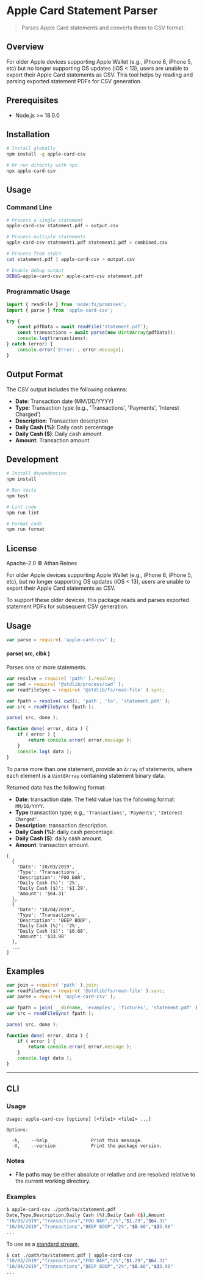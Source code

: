 <!--

@license Apache-2.0

Copyright (c) 2020 Athan Reines.

Licensed under the Apache License, Version 2.0 (the "License");
you may not use this file except in compliance with the License.
You may obtain a copy of the License at

   http://www.apache.org/licenses/LICENSE-2.0

Unless required by applicable law or agreed to in writing, software
distributed under the License is distributed on an "AS IS" BASIS,
WITHOUT WARRANTIES OR CONDITIONS OF ANY KIND, either express or implied.
See the License for the specific language governing permissions and
limitations under the License.

-->

# Apple Card Statement Parser

> Parses Apple Card statements and converts them to CSV format.

## Overview

For older Apple devices supporting Apple Wallet (e.g., iPhone 6, iPhone 5, etc) but no longer supporting OS updates (iOS < 13), users are unable to export their Apple Card statements as CSV. This tool helps by reading and parsing exported statement PDFs for CSV generation.

## Prerequisites

- Node.js >= 18.0.0

## Installation

```bash
# Install globally
npm install -g apple-card-csv

# Or run directly with npx
npx apple-card-csv
```

## Usage

### Command Line

```bash
# Process a single statement
apple-card-csv statement.pdf > output.csv

# Process multiple statements
apple-card-csv statement1.pdf statement2.pdf > combined.csv

# Process from stdin
cat statement.pdf | apple-card-csv > output.csv

# Enable debug output
DEBUG=apple-card-csv* apple-card-csv statement.pdf
```

### Programmatic Usage

```javascript
import { readFile } from 'node:fs/promises';
import { parse } from 'apple-card-csv';

try {
    const pdfData = await readFile('statement.pdf');
    const transactions = await parse(new Uint8Array(pdfData));
    console.log(transactions);
} catch (error) {
    console.error('Error:', error.message);
}
```

## Output Format

The CSV output includes the following columns:

- **Date**: Transaction date (MM/DD/YYYY)
- **Type**: Transaction type (e.g., 'Transactions', 'Payments', 'Interest Charged')
- **Description**: Transaction description
- **Daily Cash (%)**: Daily cash percentage
- **Daily Cash ($)**: Daily cash amount
- **Amount**: Transaction amount

## Development

```bash
# Install dependencies
npm install

# Run tests
npm test

# Lint code
npm run lint

# Format code
npm run format
```

## License

Apache-2.0 © Athan Reines

<!-- Section to include introductory text. Make sure to keep an empty line after the intro `section` element and another before the `/section` close. -->

<section class="intro">

For older Apple devices supporting Apple Wallet (e.g., iPhone 6, iPhone 5, etc), but no longer supporting OS updates (iOS < 13), users are unable to export their Apple Card statements as CSV.

To support these older devices, this package reads and parses exported statement PDFs for subsequent CSV generation. 

</section>

<!-- /.intro -->

<!-- Package usage documentation. -->

<section class="usage">

## Usage

```javascript
var parse = require( 'apple-card-csv' );
```

#### parse( src, clbk )

Parses one or more statements.

```javascript
var resolve = require( 'path' ).resolve;
var cwd = require( '@stdlib/process/cwd' );
var readFileSync = require( '@stdlib/fs/read-file' ).sync;

var fpath = resolve( cwd(), 'path', 'to', 'statement.pdf' );
var src = readFileSync( fpath );

parse( src, done );

function done( error, data ) {
    if ( error ) {
        return console.error( error.message );
    }
    console.log( data );
}
```

To parse more than one statement, provide an `Array` of statements, where each element is a `Uint8Array` containing statement binary data.

Returned data has the following format:

-   **Date**: transaction date. The field value has the following format: `MM/DD/YYYY`.
-   **Type** transaction type; e.g., `'Transactions'`, `'Payments'`, `'Interest Charged'`.
-   **Description**: transaction description.
-   **Daily Cash (%)**: daily cash percentage.
-   **Daily Cash ($)**: daily cash amount.
-   **Amount**: transaction amount.

```text
[
  {
    'Date': '10/03/2019',
    'Type': 'Transactions',
    'Description': 'FOO BAR',
    'Daily Cash (%)': '2%',
    'Daily Cash ($)': '$1.29',
    'Amount': '$64.31'
  },
  {
    'Date': '10/04/2019',
    'Type': 'Transactions',
    'Description': 'BEEP BOOP',
    'Daily Cash (%)': '2%',
    'Daily Cash ($)': '$0.68',
    'Amount': '$33.98'
  },
  ...
]
```

</section>

<!-- /.usage -->

<!-- Package usage notes. Make sure to keep an empty line after the `section` element and another before the `/section` close. -->

<section class="notes">

</section>

<!-- /.notes -->

<!-- Package usage examples. -->

<section class="examples">

## Examples

<!-- eslint no-undef: "error" -->

```javascript
var join = require( 'path' ).join;
var readFileSync = require( '@stdlib/fs/read-file' ).sync;
var parse = require( 'apple-card-csv' );

var fpath = join( __dirname, 'examples', 'fixtures', 'statement.pdf' );
var src = readFileSync( fpath );

parse( src, done );

function done( error, data ) {
    if ( error ) {
        return console.error( error.message );
    }
    console.log( data );
}
```

</section>

<!-- /.examples -->

<!-- Section for describing a command-line interface. -->

* * *

<section class="cli">

## CLI

<!-- CLI usage documentation. -->

<section class="usage">

### Usage

```text
Usage: apple-card-csv [options] [<file1> <file2> ...]

Options:

  -h,    --help                Print this message.
  -V,    --version             Print the package version.
```

</section>

<!-- /.usage -->

<!-- CLI usage notes. Make sure to keep an empty line after the `section` element and another before the `/section` close. -->

<section class="notes">

### Notes

-   File paths may be either absolute or relative and are resolved relative to the current working directory.

</section>

<!-- /.notes -->

<!-- CLI usage examples. -->

<section class="examples">

### Examples

```bash
$ apple-card-csv ./path/to/statement.pdf
Date,Type,Description,Daily Cash (%),Daily Cash ($),Amount
"10/03/2019","Transactions","FOO BAR","2%","$1.29","$64.31"
"10/04/2019","Transactions","BEEP BOOP","2%","$0.68","$33.98"
...
```

To use as a [standard stream][standard-streams],

```bash
$ cat ./path/to/statement.pdf | apple-card-csv
"10/03/2019","Transactions","FOO BAR","2%","$1.29","$64.31"
"10/04/2019","Transactions","BEEP BOOP","2%","$0.68","$33.98"
...
```

</section>

<!-- /.examples -->

</section>

<!-- /.cli -->

<!-- Section to include cited references. If references are included, add a horizontal rule *before* the section. Make sure to keep an empty line after the `section` element and another before the `/section` close. -->

<section class="references">

</section>

<!-- /.references -->

<!-- Section for all links. Make sure to keep an empty line after the `section` element and another before the `/section` close. -->

<section class="links">

[standard-streams]: https://en.wikipedia.org/wiki/Standard_streams

</section>

<!-- /.links -->
